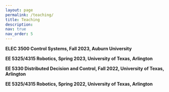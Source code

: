 ```yaml
---
layout: page
permalink: /teaching/
title: Teaching
description: 
nav: true
nav_order: 5
---
```


**ELEC 3500 Control Systems, Fall 2023,  Auburn University**

**EE 5325/4315 Robotics,  Spring 2023, University of Texas, Arlington**

**EE 5330 Distributed Decision and Control, Fall 2022, University of Texas, Arlington**

**EE 5325/4315 Robotics, Spring 2022,  University of Texas, Arlington**







